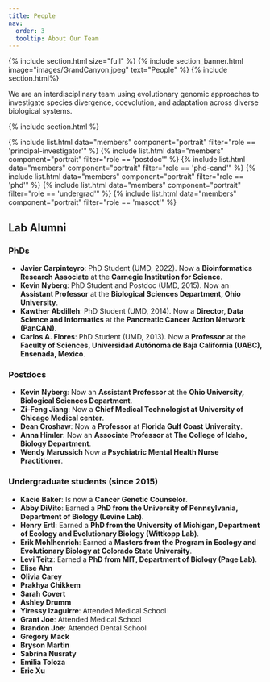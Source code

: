 ```yaml
---
title: People
nav:
  order: 3
  tooltip: About Our Team
---
```


{% include section.html size="full" %}
{% include section_banner.html image="images/GrandCanyon.jpeg" text="People" %}
{% include section.html%}


We are an interdisciplinary team using evolutionary genomic approaches to investigate species divergence, coevolution, and adaptation across diverse biological systems.

{% include section.html %}

{% include list.html data="members" component="portrait" filter="role == 'principal-investigator'" %}
{% include list.html data="members" component="portrait" filter="role == 'postdoc'" %}
{% include list.html data="members" component="portrait" filter="role == 'phd-cand'" %}
{% include list.html data="members" component="portrait" filter="role == 'phd'" %}
{% include list.html data="members" component="portrait" filter="role == 'undergrad'" %}
{% include list.html data="members" component="portrait" filter="role == 'mascot'" %}

## **Lab Alumni**
### **PhDs**
- **Javier Carpinteyro**: PhD Student (UMD, 2022). Now a **Bioinformatics Research Associate** at the **Carnegie Institution for Science**.
- **Kevin Nyberg**: PhD Student and Postdoc (UMD, 2015). Now an **Assistant Professor** at the **Biological Sciences Department, Ohio University**.
- **Kawther Abdilleh**: PhD Student (UMD, 2014). Now a **Director, Data Science and Informatics** at the **Pancreatic Cancer Action Network (PanCAN)**.
- **Carlos A. Flores**: PhD Student (UMD, 2013). Now a **Professor** at the **Faculty of Sciences, Universidad Autónoma de Baja California (UABC), Ensenada, Mexico**.

### **Postdocs**
- **Kevin Nyberg**: Now an **Assistant Professor** at the **Ohio University, Biological Sciences Department**.
- **Zi-Feng Jiang**: Now a **Chief Medical Technologist at University of Chicago Medical center**.
- **Dean Croshaw**: Now a **Professor** at **Florida Gulf Coast University**.
- **Anna Himler**: Now an **Associate Professor** at **The College of Idaho, Biology Department**.
- **Wendy Marussich** Now a **Psychiatric Mental Health Nurse Practitioner**.

### **Undergraduate students (since 2015)**
- **Kacie Baker**: Is now a **Cancer Genetic Counselor**.
- **Abby DiVito**: Earned a **PhD from the University of Pennsylvania, Department of Biology (Levine Lab)**.
- **Henry Ertl**: Earned a **PhD from the University of Michigan, Department of Ecology and Evolutionary Biology (Wittkopp Lab)**.
- **Erik Mohlhenrich**: Earned a **Masters from the Program in Ecology and Evolutionary Biology at Colorado State University**.
- **Levi Teitz**: Earned a **PhD from MIT, Department of Biology (Page Lab)**.
- **Elise Ahn**
- **Olivia Carey**
- **Prakhya Chikkem**
- **Sarah Covert**
- **Ashley Drumm**
- **Yiressy Izaguirre**: Attended Medical School
- **Grant Joe**: Attended Medical School
- **Brandon Joe**: Attended Dental School
- **Gregory Mack**
- **Bryson Martin**
- **Sabrina Nusraty**
- **Emilia Toloza**
- **Eric Xu**
